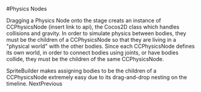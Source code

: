 #Physics Nodes

Dragging a Physics Node onto the stage creats an instance of CCPhysicsNode (insert link to api), the Cocos2D class which handles collisions and gravity. In order to simulate physics between bodies, they must be the children of a CCPhysicsNode so that they are living in a "physical world" with the other bodies. Since each CCPhysicsNode defines its own world, in order to connect bodies using joints, or have bodies collide, they must be the children of the same CCPhysicsNode.


SpriteBuilder makes assigning bodies to be the children of a CCPhysicsNode extremely easy due to its drag-and-drop nesting on the timeline.
NextPrevious